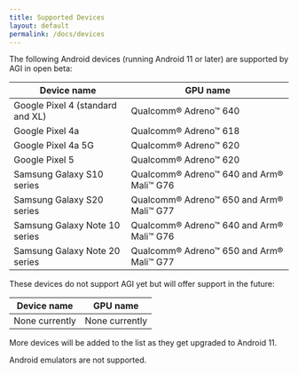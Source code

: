 ```yaml
---
title: Supported Devices
layout: default
permalink: /docs/devices
---
```


The following Android devices (running Android 11 or later) are supported by AGI in open beta:

Device name                         | GPU name
----------------------------------- | -------------------
Google Pixel 4 (standard and XL)    | Qualcomm® Adreno™ 640
Google Pixel 4a                     | Qualcomm® Adreno™ 618
Google Pixel 4a 5G                  | Qualcomm® Adreno™ 620
Google Pixel 5                      | Qualcomm® Adreno™ 620
Samsung Galaxy S10 series           | Qualcomm® Adreno™ 640 and Arm® Mali™ G76
Samsung Galaxy S20 series           | Qualcomm® Adreno™ 650 and Arm® Mali™ G77
Samsung Galaxy Note 10 series       | Qualcomm® Adreno™ 640 and Arm® Mali™ G76
Samsung Galaxy Note 20 series       | Qualcomm® Adreno™ 650 and Arm® Mali™ G77

These devices do not support AGI yet but will offer support in the future:

Device name                         | GPU name
----------------------------------- | -------------------
None currently                      | None currently 


More devices will be added to the list as they get upgraded to Android 11.

Android emulators are not supported.